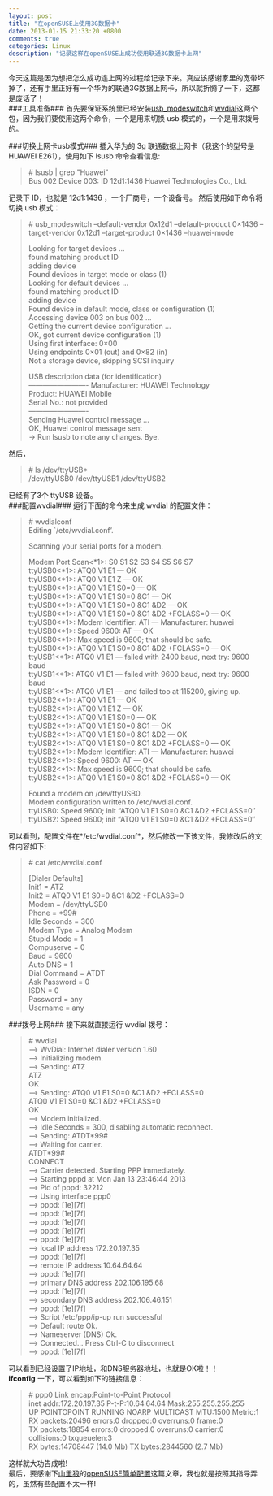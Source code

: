 ```yaml
---
layout: post
title: "在openSUSE上使用3G数据卡"
date: 2013-01-15 21:33:20 +0800
comments: true
categories: Linux
description: "记录这样在openSUSE上成功使用联通3G数据卡上网"
---
```


今天这篇是因为想把怎么成功连上网的过程给记录下来。真应该感谢家里的宽带坏掉了，还有手里正好有一个华为的联通3G数据上网卡，所以就折腾了一下，这都是废话了！  
###工具准备###
首先要保证系统里已经安装[usb_modeswitch][usb_modeswitch_link]和[wvdial][wvidial_link]这两个包，因为我们要使用这两个命令，一个是用来切换 usb 模式的，一个是用来拨号的。 
<!-- more --> 
###切换上网卡usb模式###
插入华为的 3g 联通数据上网卡（我这个的型号是 HUAWEI E261），使用如下 lsusb 命令查看信息:   
> \# lsusb | grep "Huawei"   
> Bus 002 Device 003: ID 12d1:1436 Huawei Technologies Co., Ltd.   

记录下 ID，也就是 12d1:1436 ，一个厂商号，一个设备号。
然后使用如下命令将切换 usb 模式：  
> \# usb_modeswitch –default-vendor 0x12d1 –default-product 0×1436 –target-vendor 0x12d1 –target-product 0×1436 –huawei-mode   
>   
> Looking for target devices …   
> found matching product ID   
> adding device   
> Found devices in target mode or class (1)   
> Looking for default devices …   
> found matching product ID   
> adding device   
> Found device in default mode, class or configuration (1)   
>Accessing device 003 on bus 002 …   
> Getting the current device configuration …   
> OK, got current device configuration (1)   
> Using first interface: 0×00   
> Using endpoints 0×01 (out) and 0×82 (in)   
> Not a storage device, skipping SCSI inquiry   
>    
> USB description data (for identification)   
> ————————-
> Manufacturer: HUAWEI Technology   
> Product: HUAWEI Mobile   
> Serial No.: not provided   
> ————————-   
> Sending Huawei control message …   
> OK, Huawei control message sent   
> -\> Run lsusb to note any changes. Bye.   

然后，   
> \# ls /dev/ttyUSB\*   
> /dev/ttyUSB0 /dev/ttyUSB1 /dev/ttyUSB2   

已经有了3个 ttyUSB 设备。   
###配置wvdial###
运行下面的命令来生成 wvdial 的配置文件：   
> \# wvdialconf   
> Editing `/etc/wvdial.conf’.   
>     
> Scanning your serial ports for a modem.   
>     
> Modem Port Scan<*1>: S0 S1 S2 S3 S4 S5 S6 S7   
> ttyUSB0<\*1>: ATQ0 V1 E1 — OK   
> ttyUSB0<\*1>: ATQ0 V1 E1 Z — OK   
> ttyUSB0<\*1>: ATQ0 V1 E1 S0=0 — OK   
> ttyUSB0<\*1>: ATQ0 V1 E1 S0=0 &C1 — OK   
> ttyUSB0<\*1>: ATQ0 V1 E1 S0=0 &C1 &D2 — OK   
> ttyUSB0<\*1>: ATQ0 V1 E1 S0=0 &C1 &D2 +FCLASS=0 — OK   
> ttyUSB0<\*1>: Modem Identifier: ATI — Manufacturer: huawei   
> ttyUSB0<\*1>: Speed 9600: AT — OK   
> ttyUSB0<\*1>: Max speed is 9600; that should be safe.   
> ttyUSB0<\*1>: ATQ0 V1 E1 S0=0 &C1 &D2 +FCLASS=0 — OK   
> ttyUSB1<\*1>: ATQ0 V1 E1 — failed with 2400 baud, next try: 9600 baud   
> ttyUSB1<\*1>: ATQ0 V1 E1 — failed with 9600 baud, next try: 9600 baud   
> ttyUSB1<\*1>: ATQ0 V1 E1 — and failed too at 115200, giving up.   
> ttyUSB2<\*1>: ATQ0 V1 E1 — OK   
> ttyUSB2<\*1>: ATQ0 V1 E1 Z — OK   
> ttyUSB2<\*1>: ATQ0 V1 E1 S0=0 — OK   
> ttyUSB2<\*1>: ATQ0 V1 E1 S0=0 &C1 — OK   
> ttyUSB2<\*1>: ATQ0 V1 E1 S0=0 &C1 &D2 — OK   
> ttyUSB2<\*1>: ATQ0 V1 E1 S0=0 &C1 &D2 +FCLASS=0 — OK   
> ttyUSB2<\*1>: Modem Identifier: ATI — Manufacturer: huawei   
> ttyUSB2<\*1>: Speed 9600: AT — OK   
> ttyUSB2<\*1>: Max speed is 9600; that should be safe.   
> ttyUSB2<\*1>: ATQ0 V1 E1 S0=0 &C1 &D2 +FCLASS=0 — OK   
>    
> Found a modem on /dev/ttyUSB0.   
> Modem configuration written to /etc/wvdial.conf.   
> ttyUSB0: Speed 9600; init “ATQ0 V1 E1 S0=0 &C1 &D2 +FCLASS=0″   
> ttyUSB2: Speed 9600; init “ATQ0 V1 E1 S0=0 &C1 &D2 +FCLASS=0″   

可以看到，配置文件在*/etc/wvdial.conf*，然后修改一下该文件，我修改后的文件内容如下:   
> \# cat /etc/wvdial.conf   
>    
> [Dialer Defaults]   
> Init1 = ATZ   
> Init2 = ATQ0 V1 E1 S0=0 &C1 &D2 +FCLASS=0   
> Modem = /dev/ttyUSB0   
> Phone = *99#   
> Idle Seconds = 300   
> Modem Type = Analog Modem   
> Stupid Mode = 1   
> Compuserve = 0   
> Baud = 9600   
> Auto DNS = 1   
> Dial Command = ATDT   
> Ask Password = 0   
> ISDN = 0   
> Password = any   
> Username = any   

###拨号上网###
接下来就直接运行 wvdial 拨号：   
> \# wvdial   
> –> WvDial: Internet dialer version 1.60   
> –> Initializing modem.   
> –> Sending: ATZ   
> ATZ   
> OK   
> –> Sending: ATQ0 V1 E1 S0=0 &C1 &D2 +FCLASS=0   
> ATQ0 V1 E1 S0=0 &C1 &D2 +FCLASS=0   
> OK   
> –> Modem initialized.   
> –> Idle Seconds = 300, disabling automatic reconnect.   
> –> Sending: ATDT\*99#   
> –> Waiting for carrier.   
> ATDT\*99#   
> CONNECT   
> –> Carrier detected. Starting PPP immediately.   
> –> Starting pppd at Mon Jan 13 23:46:44 2013   
> –> Pid of pppd: 32212   
> –> Using interface ppp0   
> –> pppd: [1e][7f]   
> –> pppd: [1e][7f]   
> –> pppd: [1e][7f]   
> –> pppd: [1e][7f]   
> –> pppd: [1e][7f]   
> –> local IP address 172.20.197.35   
> –> pppd: [1e][7f]   
> –> remote IP address 10.64.64.64   
> –> pppd: [1e][7f]   
> –> primary DNS address 202.106.195.68   
> –> pppd: [1e][7f]   
> –> secondary DNS address 202.106.46.151   
> –> pppd: [1e][7f]   
> –> Script /etc/ppp/ip-up run successful   
> –> Default route Ok.   
> –> Nameserver (DNS) Ok.   
> –> Connected… Press Ctrl-C to disconnect   
> –> pppd: [1e][7f]   

可以看到已经设置了IP地址，和DNS服务器地址，也就是OK啦！！   
**ifconfig** 一下，可以看到如下的链接信息：   
> \# ppp0 Link encap:Point-to-Point Protocol   
> inet addr:172.20.197.35 P-t-P:10.64.64.64 Mask:255.255.255.255   
> UP POINTOPOINT RUNNING NOARP MULTICAST MTU:1500 Metric:1   
> RX packets:20496 errors:0 dropped:0 overruns:0 frame:0   
> TX packets:18854 errors:0 dropped:0 overruns:0 carrier:0   
> collisions:0 txqueuelen:3   
> RX bytes:14708447 (14.0 Mb) TX bytes:2844560 (2.7 Mb)   

这样就大功告成啦!   
最后，要感谢下[山里狼][sll_link]的[openSUSE简单配置][opensuse_jdpz_link]这篇文章，我也就是按照其指导弄的，虽然有些配置不太一样!

[usb_modeswitch_link]: http://software.opensuse.org/package/usb_modeswitch
[wvidial_link]: http://software.opensuse.org/package/wvdial
[sll_link]: http://home.cnblogs.com/u/shanlilang/
[opensuse_jdpz_link]: http://www.cnblogs.com/shanlilang/archive/2012/11/18/2776080.html